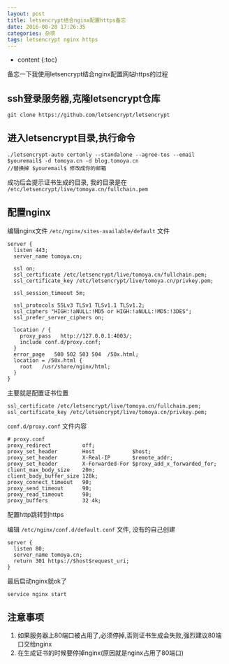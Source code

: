 ```yaml
---
layout: post
title: letsencrypt结合nginx配置https备忘
date: 2016-08-28 17:26:35
categories: 杂项
tags: letsencrypt nginx https
---
```


* content
{:toc}

备忘一下我使用letsencrypt结合nginx配置网站https的过程

## ssh登录服务器,克隆letsencrypt仓库

```
git clone https://github.com/letsencrypt/letsencrypt
```

## 进入letsencrypt目录,执行命令




```
./letsencrypt-auto certonly --standalone --agree-tos --email $youremail$ -d tomoya.cn -d blog.tomoya.cn
//替换掉 $youremail$ 修改成你的邮箱
```

成功后会提示证书生成的目录, 我的目录是在 `/etc/letsencrypt/live/tomoya.cn/fullchain.pem`

## 配置nginx

编辑nginx文件 `/etc/nginx/sites-available/default` 文件

```
server {
  listen 443;
  server_name tomoya.cn;

  ssl on;
  ssl_certificate /etc/letsencrypt/live/tomoya.cn/fullchain.pem;
  ssl_certificate_key /etc/letsencrypt/live/tomoya.cn/privkey.pem;

  ssl_session_timeout 5m;

  ssl_protocols SSLv3 TLSv1 TLSv1.1 TLSv1.2;
  ssl_ciphers "HIGH:!aNULL:!MD5 or HIGH:!aNULL:!MD5:!3DES";
  ssl_prefer_server_ciphers on;

  location / {
    proxy_pass   http://127.0.0.1:4003/;
    include conf.d/proxy.conf;
  }
  error_page   500 502 503 504  /50x.html;
  location = /50x.html {
    root   /usr/share/nginx/html;
  }
}
```

主要就是配置证书位置

```
ssl_certificate /etc/letsencrypt/live/tomoya.cn/fullchain.pem;
ssl_certificate_key /etc/letsencrypt/live/tomoya.cn/privkey.pem;
```

`conf.d/proxy.conf` 文件内容

```
# proxy.conf
proxy_redirect          off;
proxy_set_header        Host            $host;
proxy_set_header        X-Real-IP       $remote_addr;
proxy_set_header        X-Forwarded-For $proxy_add_x_forwarded_for;
client_max_body_size    20m;
client_body_buffer_size 128k;
proxy_connect_timeout   90;
proxy_send_timeout      90;
proxy_read_timeout      90;
proxy_buffers           32 4k;
```

配置http跳转到https

编辑 `/etc/nginx/conf.d/default.conf` 文件, 没有的自己创建

```
server {
  listen 80;
  server_name tomoya.cn;
  return 301 https://$host$request_uri;
}
```

最后启动nginx就ok了

```
service nginx start
```

## 注意事项

1. 如果服务器上80端口被占用了,必须停掉,否则证书生成会失败,强烈建议80端口交给nginx
2. 在生成证书的时候要停掉nginx(原因就是nginx占用了80端口)
